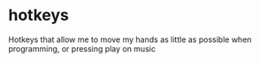 # hotkeys
Hotkeys that allow me to move my hands as little as possible when programming, or pressing play on music
